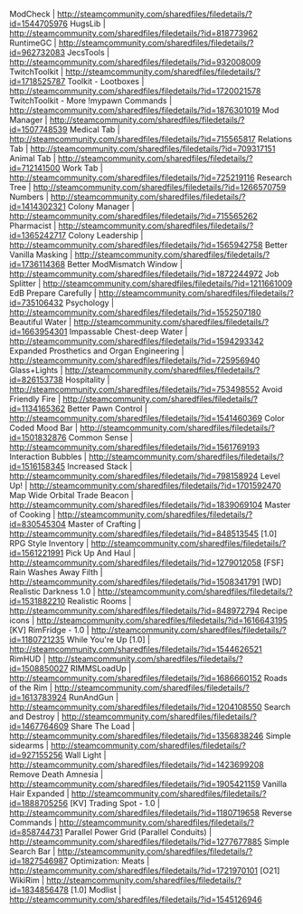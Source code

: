 ModCheck | http://steamcommunity.com/sharedfiles/filedetails/?id=1544705976
HugsLib | http://steamcommunity.com/sharedfiles/filedetails/?id=818773962
RuntimeGC | http://steamcommunity.com/sharedfiles/filedetails/?id=962732083
JecsTools | http://steamcommunity.com/sharedfiles/filedetails/?id=932008009
TwitchToolkit | http://steamcommunity.com/sharedfiles/filedetails/?id=1718525787
Toolkit - Lootboxes | http://steamcommunity.com/sharedfiles/filedetails/?id=1720021578
TwitchToolkit - More !mypawn Commands | http://steamcommunity.com/sharedfiles/filedetails/?id=1876301019
Mod Manager | http://steamcommunity.com/sharedfiles/filedetails/?id=1507748539
Medical Tab | http://steamcommunity.com/sharedfiles/filedetails/?id=715565817
Relations Tab | http://steamcommunity.com/sharedfiles/filedetails/?id=709317151
Animal Tab | http://steamcommunity.com/sharedfiles/filedetails/?id=712141500
Work Tab | http://steamcommunity.com/sharedfiles/filedetails/?id=725219116
Research Tree | http://steamcommunity.com/sharedfiles/filedetails/?id=1266570759
Numbers | http://steamcommunity.com/sharedfiles/filedetails/?id=1414302321
Colony Manager | http://steamcommunity.com/sharedfiles/filedetails/?id=715565262
Pharmacist | http://steamcommunity.com/sharedfiles/filedetails/?id=1365242717
Colony Leadership | http://steamcommunity.com/sharedfiles/filedetails/?id=1565942758
Better Vanilla Masking | http://steamcommunity.com/sharedfiles/filedetails/?id=1736114368
Better ModMismatch Window | http://steamcommunity.com/sharedfiles/filedetails/?id=1872244972
Job Splitter | http://steamcommunity.com/sharedfiles/filedetails/?id=1211661009
EdB Prepare Carefully | http://steamcommunity.com/sharedfiles/filedetails/?id=735106432
Psychology | http://steamcommunity.com/sharedfiles/filedetails/?id=1552507180
Beautiful Water | http://steamcommunity.com/sharedfiles/filedetails/?id=1663954301
Impassable Chest-deep Water | http://steamcommunity.com/sharedfiles/filedetails/?id=1594293342
Expanded Prosthetics and Organ Engineering | http://steamcommunity.com/sharedfiles/filedetails/?id=725956940
Glass+Lights | http://steamcommunity.com/sharedfiles/filedetails/?id=826153738
Hospitality | http://steamcommunity.com/sharedfiles/filedetails/?id=753498552
Avoid Friendly Fire | http://steamcommunity.com/sharedfiles/filedetails/?id=1134165362
Better Pawn Control | http://steamcommunity.com/sharedfiles/filedetails/?id=1541460369
Color Coded Mood Bar | http://steamcommunity.com/sharedfiles/filedetails/?id=1501832876
Common Sense | http://steamcommunity.com/sharedfiles/filedetails/?id=1561769193
Interaction Bubbles | http://steamcommunity.com/sharedfiles/filedetails/?id=1516158345
Increased Stack | http://steamcommunity.com/sharedfiles/filedetails/?id=798158924
Level Up! | http://steamcommunity.com/sharedfiles/filedetails/?id=1701592470
Map Wide Orbital Trade Beacon | http://steamcommunity.com/sharedfiles/filedetails/?id=1839069104
Master of Cooking | http://steamcommunity.com/sharedfiles/filedetails/?id=830545304
Master of Crafting | http://steamcommunity.com/sharedfiles/filedetails/?id=848513545
[1.0] RPG Style Inventory | http://steamcommunity.com/sharedfiles/filedetails/?id=1561221991
Pick Up And Haul | http://steamcommunity.com/sharedfiles/filedetails/?id=1279012058
[FSF] Rain Washes Away Filth | http://steamcommunity.com/sharedfiles/filedetails/?id=1508341791
[WD] Realistic Darkness 1.0 | http://steamcommunity.com/sharedfiles/filedetails/?id=1531882210
Realistic Rooms | http://steamcommunity.com/sharedfiles/filedetails/?id=848972794
Recipe icons | http://steamcommunity.com/sharedfiles/filedetails/?id=1616643195
[KV] RimFridge - 1.0 | http://steamcommunity.com/sharedfiles/filedetails/?id=1180721235
While You're Up [1.0] | http://steamcommunity.com/sharedfiles/filedetails/?id=1544626521
RimHUD | http://steamcommunity.com/sharedfiles/filedetails/?id=1508850027
RIMMSLoadUp | http://steamcommunity.com/sharedfiles/filedetails/?id=1686660152
Roads of the Rim | http://steamcommunity.com/sharedfiles/filedetails/?id=1613783924
RunAndGun | http://steamcommunity.com/sharedfiles/filedetails/?id=1204108550
Search and Destroy | http://steamcommunity.com/sharedfiles/filedetails/?id=1467764609
Share The Load | http://steamcommunity.com/sharedfiles/filedetails/?id=1356838246
Simple sidearms | http://steamcommunity.com/sharedfiles/filedetails/?id=927155256
Wall Light | http://steamcommunity.com/sharedfiles/filedetails/?id=1423699208
Remove Death Amnesia | http://steamcommunity.com/sharedfiles/filedetails/?id=1905421159
Vanilla Hair Expanded | http://steamcommunity.com/sharedfiles/filedetails/?id=1888705256
[KV] Trading Spot - 1.0 | http://steamcommunity.com/sharedfiles/filedetails/?id=1180719658
Reverse Commands | http://steamcommunity.com/sharedfiles/filedetails/?id=858744731
Parallel Power Grid (Parallel Conduits) | http://steamcommunity.com/sharedfiles/filedetails/?id=1277677885
Simple Search Bar | http://steamcommunity.com/sharedfiles/filedetails/?id=1827546987
Optimization: Meats | http://steamcommunity.com/sharedfiles/filedetails/?id=1721970101
[O21] WikiRim | http://steamcommunity.com/sharedfiles/filedetails/?id=1834856478
[1.0] Modlist | http://steamcommunity.com/sharedfiles/filedetails/?id=1545126946

